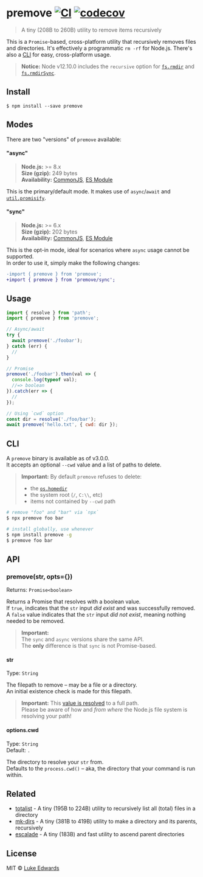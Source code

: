# premove [![CI](https://github.com/lukeed/premove/workflows/CI/badge.svg)](https://github.com/lukeed/premove/actions) [![codecov](https://badgen.now.sh/codecov/c/github/lukeed/premove)](https://codecov.io/gh/lukeed/premove)

> A tiny (208B to 260B) utility to remove items recursively

This is a `Promise`-based, cross-platform utility that recursively removes files and directories. It's effectively a programmatic `rm -rf` for Node.js. There's also a [CLI](#cli) for easy, cross-platform usage.

> **Notice:** Node v12.10.0 includes the `recursive` option for [`fs.rmdir`](https://nodejs.org/api/fs.html#fs_fs_rmdir_path_options_callback) and [`fs.rmdirSync`](https://nodejs.org/api/fs.html#fs_fs_rmdirsync_path_options).

## Install

```
$ npm install --save premove
```


## Modes

There are two "versions" of `premove` available:

#### "async"
> **Node.js:** >= 8.x<br>
> **Size (gzip):** 249 bytes<br>
> **Availability:** [CommonJS](https://unpkg.com/premove/dist/index.js), [ES Module](https://unpkg.com/premove/dist/index.mjs)

This is the primary/default mode. It makes use of `async`/`await` and [`util.promisify`](https://nodejs.org/api/util.html#util_util_promisify_original).

#### "sync"
> **Node.js:** >= 6.x<br>
> **Size (gzip):** 202 bytes<br>
> **Availability:** [CommonJS](https://unpkg.com/premove/sync/index.js), [ES Module](https://unpkg.com/premove/sync/index.mjs)

This is the opt-in mode, ideal for scenarios where `async` usage cannot be supported.<br>In order to use it, simply make the following changes:

```diff
-import { premove } from 'premove';
+import { premove } from 'premove/sync';
```

## Usage

```js
import { resolve } from 'path';
import { premove } from 'premove';

// Async/await
try {
  await premove('./foobar');
} catch (err) {
  //
}

// Promise
premove('./foobar').then(val => {
  console.log(typeof val);
  //=> boolean
}).catch(err => {
  //
});

// Using `cwd` option
const dir = resolve('./foo/bar');
await premove('hello.txt', { cwd: dir });
```

## CLI

A `premove` binary is available as of v3.0.0. <br>It accepts an optional `--cwd` value and a list of paths to delete.

> **Important:** By default `premove` refuses to delete:
> * the [`os.homedir`](https://nodejs.org/api/os.html#os_os_homedir)
> * the system root (`/`, `C:\\`, etc)
> * items not contained by `--cwd` path

```sh
# remove "foo" and "bar" via `npx`
$ npx premove foo bar

# install globally, use whenever
$ npm install premove -g
$ premove foo bar
```

## API

### premove(str, opts={})
Returns: `Promise<boolean>`

Returns a Promise that resolves with a boolean value. <br>If `true`, indicates that the `str` input _did exist_ and was successfully removed. A `false` value indicates that the `str` input _did not exist_, meaning nothing needed to be removed.

> **Important:**<br>The `sync` and `async` versions share the same API.<br>The **only** difference is that `sync` is not Promise-based.

#### str
Type: `String`

The filepath to remove – may be a file or a directory.<br>
An initial existence check is made for this filepath.

> **Important:** This [value is resolved](https://nodejs.org/api/path.html#path_path_resolve_paths) to a full path.<br>
Please be aware of how and _from where_ the Node.js file system is resolving your path!

#### options.cwd
Type: `String`<br>
Default: `.`

The directory to resolve your `str` from.<br>
Defaults to the `process.cwd()` – aka, the directory that your command is run within.


## Related

- [totalist](https://github.com/lukeed/totalist) - A tiny (195B to 224B) utility to recursively list all (total) files in a directory
- [mk-dirs](https://github.com/lukeed/mk-dirs) - A tiny (381B to 419B) utility to make a directory and its parents, recursively
- [escalade](https://github.com/lukeed/escalade) - A tiny (183B) and fast utility to ascend parent directories


## License

MIT © [Luke Edwards](https://lukeed.com)
